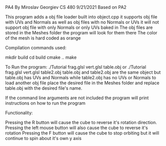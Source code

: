 PA4 
By Miroslav Georgiev
CS 480 
9/21/2021
Based on PA2

This program adds a obj file loader built into object.cpp
it supports obj file with UVs and Normals as well as obj files with no Normals or UVs
it will not support obj file with only Normals or only UVs baked in
The obj files are stored in the Meshes folder the program will look for them there
The color of the mesh is hard coded as orange

Compilation commands used:

mkdir build
cd build
cmake ..
make

To Run the program:
./Tutorial frag.glsl vert.glsl table.obj
or
./Tutorial frag.glsl vert.glsl table2.obj
table.obj and table2.obj are the same object but table.obj has UVs and Normals 
while table2.obj has no UVs or Normals
to load another obj file place the desired file in the Meshes folder and replace table.obj with the desired file's name.

If the command line arguments are not included the program will print instructions on how to 
run the program

Functionality: 

Pressing the R button will cause the cube to reverse it's rotation direction.
Pressing the left mouse button will also cause the cube to reverse it's rotation
Pressing the F button will cause the cube to stop orbiting but it will continue to spin about it's own y axis

